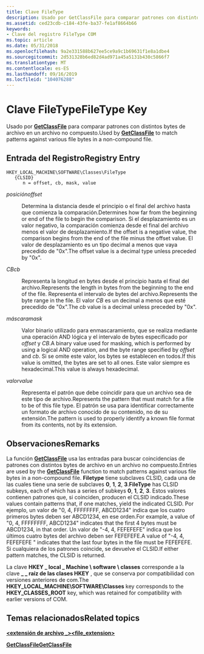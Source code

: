 ```yaml
---
title: Clave FileType
description: Usado por GetClassFile para comparar patrones con distintos bytes de archivo en un archivo no compuesto.
ms.assetid: ced23cdb-c184-43fe-ba37-fe1af8664b66
keywords:
- Clave del registro FileType COM
ms.topic: article
ms.date: 05/31/2018
ms.openlocfilehash: 9a2e331588b627ee5ce9a9c1b69631f1e8a1dbe4
ms.sourcegitcommit: 2d531328b6ed82d4ad971a45a5131b430c5866f7
ms.translationtype: MT
ms.contentlocale: es-ES
ms.lasthandoff: 09/16/2019
ms.locfileid: "104076288"
---
```

# <a name="filetype-key"></a><span data-ttu-id="b7c6b-104">Clave FileType</span><span class="sxs-lookup"><span data-stu-id="b7c6b-104">FileType Key</span></span>

<span data-ttu-id="b7c6b-105">Usado por [**GetClassFile**](/windows/desktop/api/Objbase/nf-objbase-getclassfile) para comparar patrones con distintos bytes de archivo en un archivo no compuesto.</span><span class="sxs-lookup"><span data-stu-id="b7c6b-105">Used by [**GetClassFile**](/windows/desktop/api/Objbase/nf-objbase-getclassfile) to match patterns against various file bytes in a non-compound file.</span></span>

## <a name="registry-entry"></a><span data-ttu-id="b7c6b-106">Entrada del Registro</span><span class="sxs-lookup"><span data-stu-id="b7c6b-106">Registry Entry</span></span>

```
HKEY_LOCAL_MACHINE\SOFTWARE\Classes\FileType
   {CLSID}
      n = offset, cb, mask, value
```

<dl> <dt>

<span data-ttu-id="b7c6b-107"><span id="offset"></span><span id="OFFSET"></span>*posición*</span><span class="sxs-lookup"><span data-stu-id="b7c6b-107"><span id="offset"></span><span id="OFFSET"></span>*offset*</span></span>
</dt> <dd>

<span data-ttu-id="b7c6b-108">Determina la distancia desde el principio o el final del archivo hasta que comienza la comparación.</span><span class="sxs-lookup"><span data-stu-id="b7c6b-108">Determines how far from the beginning or end of the file to begin the comparison.</span></span> <span data-ttu-id="b7c6b-109">Si el desplazamiento es un valor negativo, la comparación comienza desde el final del archivo menos el valor de desplazamiento.</span><span class="sxs-lookup"><span data-stu-id="b7c6b-109">If the offset is a negative value, the comparison begins from the end of the file minus the offset value.</span></span> <span data-ttu-id="b7c6b-110">El valor de desplazamiento es un tipo decimal a menos que vaya precedido de "0x".</span><span class="sxs-lookup"><span data-stu-id="b7c6b-110">The offset value is a decimal type unless preceded by "0x".</span></span>

</dd> <dt>

<span data-ttu-id="b7c6b-111"><span id="cb"></span><span id="CB"></span>*CB*</span><span class="sxs-lookup"><span data-stu-id="b7c6b-111"><span id="cb"></span><span id="CB"></span>*cb*</span></span>
</dt> <dd>

<span data-ttu-id="b7c6b-112">Representa la longitud en bytes desde el principio hasta el final del archivo.</span><span class="sxs-lookup"><span data-stu-id="b7c6b-112">Represents the length in bytes from the beginning to the end of the file.</span></span> <span data-ttu-id="b7c6b-113">Representa el intervalo de bytes del archivo.</span><span class="sxs-lookup"><span data-stu-id="b7c6b-113">Represents the byte range in the file.</span></span> <span data-ttu-id="b7c6b-114">El valor *CB* es un decimal a menos que esté precedido de "0x".</span><span class="sxs-lookup"><span data-stu-id="b7c6b-114">The *cb* value is a decimal unless preceded by "0x".</span></span>

</dd> <dt>

<span data-ttu-id="b7c6b-115"><span id="mask"></span><span id="MASK"></span>*máscara*</span><span class="sxs-lookup"><span data-stu-id="b7c6b-115"><span id="mask"></span><span id="MASK"></span>*mask*</span></span>
</dt> <dd>

<span data-ttu-id="b7c6b-116">Valor binario utilizado para enmascaramiento, que se realiza mediante una operación AND lógica y el intervalo de bytes especificado por *offset* y *CB*.</span><span class="sxs-lookup"><span data-stu-id="b7c6b-116">A binary value used for masking, which is performed by using a logical AND operation, and the byte range specified by *offset* and *cb*.</span></span> <span data-ttu-id="b7c6b-117">Si se omite este valor, los bytes se establecen en todos.</span><span class="sxs-lookup"><span data-stu-id="b7c6b-117">If this value is omitted, the bytes are set to all ones.</span></span> <span data-ttu-id="b7c6b-118">Este valor siempre es hexadecimal.</span><span class="sxs-lookup"><span data-stu-id="b7c6b-118">This value is always hexadecimal.</span></span>

</dd> <dt>

<span data-ttu-id="b7c6b-119"><span id="value"></span><span id="VALUE"></span>*valor*</span><span class="sxs-lookup"><span data-stu-id="b7c6b-119"><span id="value"></span><span id="VALUE"></span>*value*</span></span>
</dt> <dd>

<span data-ttu-id="b7c6b-120">Representa el patrón que debe coincidir para que un archivo sea de este tipo de archivo.</span><span class="sxs-lookup"><span data-stu-id="b7c6b-120">Represents the pattern that must match for a file to be of this file type.</span></span> <span data-ttu-id="b7c6b-121">El patrón se usa para identificar correctamente un formato de archivo conocido de su contenido, no de su extensión.</span><span class="sxs-lookup"><span data-stu-id="b7c6b-121">The pattern is used to properly identify a known file format from its contents, not by its extension.</span></span>

</dd> </dl>

## <a name="remarks"></a><span data-ttu-id="b7c6b-122">Observaciones</span><span class="sxs-lookup"><span data-stu-id="b7c6b-122">Remarks</span></span>

<span data-ttu-id="b7c6b-123">La función [**GetClassFile**](/windows/desktop/api/Objbase/nf-objbase-getclassfile) usa las entradas para buscar coincidencias de patrones con distintos bytes de archivo en un archivo no compuesto.</span><span class="sxs-lookup"><span data-stu-id="b7c6b-123">Entries are used by the [**GetClassFile**](/windows/desktop/api/Objbase/nf-objbase-getclassfile) function to match patterns against various file bytes in a non-compound file.</span></span> <span data-ttu-id="b7c6b-124">**Filetype** tiene subclaves CLSID, cada una de las cuales tiene una serie de subclaves **0**, **1**, **2**, **3**.</span><span class="sxs-lookup"><span data-stu-id="b7c6b-124">**FileType** has CLSID subkeys, each of which has a series of subkeys **0**, **1**, **2**, **3**.</span></span> <span data-ttu-id="b7c6b-125">Estos valores contienen patrones que, si coinciden, producen el CLSID indicado.</span><span class="sxs-lookup"><span data-stu-id="b7c6b-125">These values contain patterns that, if one matches, yield the indicated CLSID.</span></span> <span data-ttu-id="b7c6b-126">Por ejemplo, un valor de "0, 4, FFFFFFFF, ABCD1234" indica que los cuatro primeros bytes deben ser ABCD1234, en ese orden.</span><span class="sxs-lookup"><span data-stu-id="b7c6b-126">For example, a value of "0, 4, FFFFFFFF, ABCD1234" indicates that the first 4 bytes must be ABCD1234, in that order.</span></span> <span data-ttu-id="b7c6b-127">Un valor de "-4, 4, FEFEFEFE" indica que los últimos cuatro bytes del archivo deben ser FEFEFEFE.</span><span class="sxs-lookup"><span data-stu-id="b7c6b-127">A value of "-4, 4, FEFEFEFE " indicates that the last four bytes in the file must be FEFEFEFE.</span></span> <span data-ttu-id="b7c6b-128">Si cualquiera de los patrones coincide, se devuelve el CLSID.</span><span class="sxs-lookup"><span data-stu-id="b7c6b-128">If either pattern matches, the CLSID is returned.</span></span>

<span data-ttu-id="b7c6b-129">La clave **HKEY \_ local \_ Machine \\ software \\ classes** corresponde a la clave **\_ \_ raíz de las clases HKEY** , que se conserva por compatibilidad con versiones anteriores de com.</span><span class="sxs-lookup"><span data-stu-id="b7c6b-129">The **HKEY\_LOCAL\_MACHINE\\SOFTWARE\\Classes** key corresponds to the **HKEY\_CLASSES\_ROOT** key, which was retained for compatibility with earlier versions of COM.</span></span>

## <a name="related-topics"></a><span data-ttu-id="b7c6b-130">Temas relacionados</span><span class="sxs-lookup"><span data-stu-id="b7c6b-130">Related topics</span></span>

<dl> <dt>

[<span data-ttu-id="b7c6b-131">**<extensión de archivo \_>**</span><span class="sxs-lookup"><span data-stu-id="b7c6b-131">**<file\_extension>**</span></span>](-file-extension--key.md)
</dt> <dt>

[<span data-ttu-id="b7c6b-132">**GetClassFile**</span><span class="sxs-lookup"><span data-stu-id="b7c6b-132">**GetClassFile**</span></span>](/windows/desktop/api/Objbase/nf-objbase-getclassfile)
</dt> </dl>

 

 




